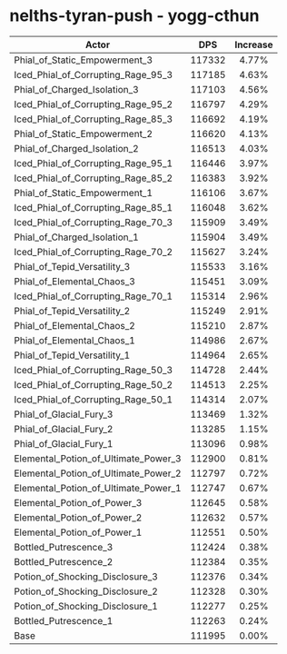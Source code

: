 # nelths-tyran-push - yogg-cthun
| Actor | DPS | Increase |
|---|:---:|:---:|
|Phial_of_Static_Empowerment_3|117332|4.77%|
|Iced_Phial_of_Corrupting_Rage_95_3|117185|4.63%|
|Phial_of_Charged_Isolation_3|117103|4.56%|
|Iced_Phial_of_Corrupting_Rage_95_2|116797|4.29%|
|Iced_Phial_of_Corrupting_Rage_85_3|116692|4.19%|
|Phial_of_Static_Empowerment_2|116620|4.13%|
|Phial_of_Charged_Isolation_2|116513|4.03%|
|Iced_Phial_of_Corrupting_Rage_95_1|116446|3.97%|
|Iced_Phial_of_Corrupting_Rage_85_2|116383|3.92%|
|Phial_of_Static_Empowerment_1|116106|3.67%|
|Iced_Phial_of_Corrupting_Rage_85_1|116048|3.62%|
|Iced_Phial_of_Corrupting_Rage_70_3|115909|3.49%|
|Phial_of_Charged_Isolation_1|115904|3.49%|
|Iced_Phial_of_Corrupting_Rage_70_2|115627|3.24%|
|Phial_of_Tepid_Versatility_3|115533|3.16%|
|Phial_of_Elemental_Chaos_3|115451|3.09%|
|Iced_Phial_of_Corrupting_Rage_70_1|115314|2.96%|
|Phial_of_Tepid_Versatility_2|115249|2.91%|
|Phial_of_Elemental_Chaos_2|115210|2.87%|
|Phial_of_Elemental_Chaos_1|114986|2.67%|
|Phial_of_Tepid_Versatility_1|114964|2.65%|
|Iced_Phial_of_Corrupting_Rage_50_3|114728|2.44%|
|Iced_Phial_of_Corrupting_Rage_50_2|114513|2.25%|
|Iced_Phial_of_Corrupting_Rage_50_1|114314|2.07%|
|Phial_of_Glacial_Fury_3|113469|1.32%|
|Phial_of_Glacial_Fury_2|113285|1.15%|
|Phial_of_Glacial_Fury_1|113096|0.98%|
|Elemental_Potion_of_Ultimate_Power_3|112900|0.81%|
|Elemental_Potion_of_Ultimate_Power_2|112797|0.72%|
|Elemental_Potion_of_Ultimate_Power_1|112747|0.67%|
|Elemental_Potion_of_Power_3|112645|0.58%|
|Elemental_Potion_of_Power_2|112632|0.57%|
|Elemental_Potion_of_Power_1|112551|0.50%|
|Bottled_Putrescence_3|112424|0.38%|
|Bottled_Putrescence_2|112384|0.35%|
|Potion_of_Shocking_Disclosure_3|112376|0.34%|
|Potion_of_Shocking_Disclosure_2|112328|0.30%|
|Potion_of_Shocking_Disclosure_1|112277|0.25%|
|Bottled_Putrescence_1|112263|0.24%|
|Base|111995|0.00%|
